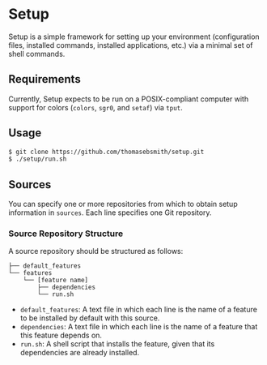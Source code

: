 # Setup
Setup is a simple framework for setting up your environment (configuration
files, installed commands, installed applications, etc.) via a minimal set of
shell commands.

## Requirements
Currently, Setup expects to be run on a POSIX-compliant computer with support
for colors (`colors`, `sgr0`, and `setaf`) via `tput`.

## Usage
```sh
$ git clone https://github.com/thomasebsmith/setup.git
$ ./setup/run.sh
```

## Sources
You can specify one or more repositories from which to obtain setup information
in `sources`. Each line specifies one Git repository.

### Source Repository Structure
A source repository should be structured as follows:
```
├── default_features
└── features
    └── [feature name]
        ├── dependencies
        └── run.sh
```

- `default_features`: A text file in which each line is the name of a feature
  to be installed by default with this source.
- `dependencies`: A text file in which each line is the name of a feature that
  this feature depends on.
- `run.sh`: A shell script that installs the feature, given that its
  dependencies are already installed.
